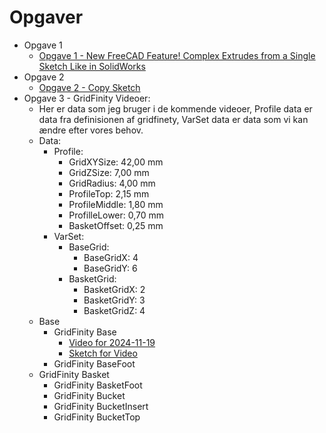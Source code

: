 # Opgaver

* Opgave 1
  * [Opgave 1 - New FreeCAD Feature! Complex Extrudes from a Single Sketch Like in SolidWorks](./Opgaver/Opgave_1.0.0.md)
* Opgave 2
  * [Opgave 2 - Copy Sketch](./Opgaver/Opgave_2.0.0.md)
* Opgave 3 - GridFinity Videoer:
  * Her er data som jeg bruger i de kommende videoer, Profile data er data fra definisionen af gridfinety, VarSet data er data som vi kan ændre efter vores behov.
  * Data:
    * Profile:
      * GridXYSize: 42,00 mm
      * GridZSize: 7,00 mm
      * GridRadius: 4,00 mm
      * ProfileTop: 2,15 mm
      * ProfileMiddle: 1,80 mm
      * ProfilleLower: 0,70 mm
      * BasketOffset: 0,25 mm
    * VarSet:
      * BaseGrid:
        * BaseGridX: 4
        * BaseGridY: 6
      * BasketGrid:
        * BasketGridX: 2
        * BasketGridY: 3
        * BasketGridZ: 4
  * Base
    * GridFinity Base
      * [Video for 2024-11-19]()
      * [Sketch for Video](./SketchForVideos/)
    * GridFinity BaseFoot
  * GridFinity Basket
    * GridFinity BasketFoot
    * GridFinity Bucket
    * GridFinity BucketInsert
    * GridFinity BucketTop
  



